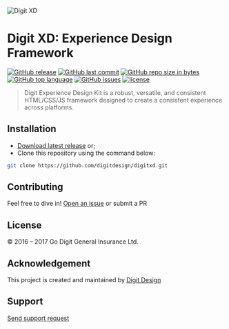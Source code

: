 ![Digit XD](https://privacdn.com/godigit/digit-xd-hero.png)
# Digit XD: Experience Design Framework
[![GitHub release](https://img.shields.io/github/release/digitdesign/digitxd.svg?style=social)]() [![GitHub last commit](https://img.shields.io/github/last-commit/digitdesign/digitxd.svg?style=social)]() [![GitHub repo size in bytes](https://img.shields.io/github/repo-size/digitdesign/digitxd.svg?style=social)]() [![GitHub top language](https://img.shields.io/github/languages/top/digitdesign/digitxd.svg?style=social)]() [![GitHub issues](https://img.shields.io/github/issues/digitdesign/digitxd.svg?style=social)]() [![license](https://img.shields.io/github/license/digitdesign/digitxd.svg?style=social)]()
> Digit Experience Design Kit is a robust, versatile, and consistent HTML/CSS/JS framework designed to create a consistent experience across platforms.

## Installation
- [Download latest release](https://github.com/digitdesign/digitxd/archive/master.zip) or;
- Clone this repository using the command below:
```sh
git clone https://github.com/digitdesign/digitxd.git
```

## Contributing
Feel free to dive in! [Open an issue](https://github.com/digitdesign/digitxd/issues/new/) or submit a PR

## License
© 2016 – 2017 Go Digit General Insurance Ltd.

## Acknowledgement
This project is created and maintained by [Digit Design](https://godigit.design/)

## Support
[Send support request](mailto:shaan.shivanandan@godigit.com?Subject=Support%3A%20Digit%20XD)